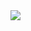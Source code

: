 <!DOCTYPE html>
<head>
</head>
<body>
<img src="![hinata1](https://user-images.githubusercontent.com/32162981/106396553-b0e9bb80-6419-11eb-9ce4-91d2e46c07e7.png)">
</body>
</html>
